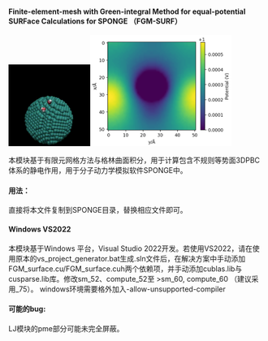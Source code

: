 #### Finite-element-mesh with Green-integral Method for equal-potential SURFace Calculations for SPONGE （FGM-SURF）

<img src="Picture/FGM_Surf_test_system.gif" alt="FGM_Surf_test_system" style="zoom: 67%;" /><img src="Picture/2D_potential.png" alt="image-20240724165944854" style="zoom: 50%;" />

本模块基于有限元网格方法与格林曲面积分，用于计算包含不规则等势面3DPBC体系的静电作用，用于分子动力学模拟软件SPONGE中。

#### 用法：

直接将本文件复制到SPONGE目录，替换相应文件即可。

#### Windows VS2022

本模块基于Windows 平台，Visual Studio 2022开发。若使用VS2022，请在使用原本的vs_project_generator.bat生成.sln文件后，在解决方案中手动添加FGM_surface.cu/FGM_surface.cuh两个依赖项，并手动添加cublas.lib与cusparse.lib库。修改sm_52、compute_52至 >sm_60, compute_60 （建议采用_75）。 windows环境需要格外加入-allow-unsupported-compiler 

#### 可能的bug:

LJ模块的pme部分可能未完全屏蔽。

